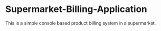 # Supermarket-Billing-Application
This is a simple console based product billing system in a supermarket.
